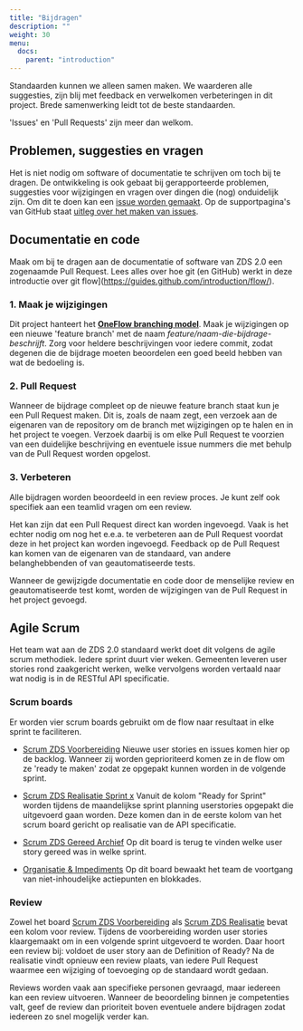```yaml
---
title: "Bijdragen"
description: ""
weight: 30
menu:
  docs:
    parent: "introduction"
---
```


Standaarden kunnen we alleen samen maken. We waarderen alle suggesties, zijn
blij met feedback en verwelkomen verbeteringen in dit project. Brede
samenwerking leidt tot de beste standaarden.

'Issues' en 'Pull Requests' zijn meer dan welkom.


## Problemen, suggesties en vragen

Het is niet nodig om software of documentatie te schrijven om toch bij te
dragen. De ontwikkeling is ook gebaat bij gerapporteerde problemen, suggesties
voor wijzigingen en vragen over dingen die (nog) onduidelijk zijn. Om dit te
doen kan een
[issue worden gemaakt](https://github.com/VNG-Realisatie/gemma-zaken/issues).
Op de supportpagina's van GitHub staat
[uitleg over het maken van issues](https://help.github.com/articles/creating-an-issue/).


## Documentatie en code

Maak om bij te dragen aan de documentatie of software van ZDS 2.0 een
zogenaamde Pull Request. Lees alles over hoe git (en GitHub) werkt in deze
introductie over git flow](https://guides.github.com/introduction/flow/).

### 1. Maak je wijzigingen

Dit project hanteert het
**[OneFlow branching model](http://endoflineblog.com/oneflow-a-git-branching-model-and-workflow)**.
Maak je wijzigingen op een nieuwe 'feature branch' met de naam
*feature/naam-die-bijdrage-beschrijft*. Zorg voor heldere beschrijvingen voor
iedere commit, zodat degenen die de bijdrage moeten beoordelen een goed beeld
hebben van wat de bedoeling is.

### 2. Pull Request

Wanneer de bijdrage compleet op de nieuwe feature branch staat kun je een Pull
Request maken. Dit is, zoals de naam zegt, een verzoek aan de eigenaren van de
repository om de branch met wijzigingen op te halen en in het project te
voegen. Verzoek daarbij is om elke Pull Request te voorzien van een duidelijke
beschrijving en eventuele issue nummers die met behulp van de Pull Request
worden opgelost.

### 3. Verbeteren

Alle bijdragen worden beoordeeld in een review proces. Je kunt zelf ook
specifiek aan een teamlid vragen om een review.

Het kan zijn dat een Pull Request direct kan worden ingevoegd. Vaak is het
echter nodig om nog het e.e.a. te verbeteren aan de Pull Request voordat deze
in het project kan worden ingevoegd. Feedback op de Pull Request kan komen van
de eigenaren van de standaard, van andere belanghebbenden of van
geautomatiseerde tests.

Wanneer de gewijzigde documentatie en code door de menselijke review en
geautomatiseerde test komt, worden de wijzigingen van de Pull Request in het
project gevoegd.


## Agile Scrum

Het team wat aan de ZDS 2.0 standaard werkt doet dit volgens de agile scrum
methodiek. Iedere sprint duurt vier weken. Gemeenten leveren user stories rond
zaakgericht werken, welke vervolgens worden vertaald naar wat nodig is in de
RESTful API specificatie.

### Scrum boards
Er worden vier scrum boards gebruikt om de flow naar resultaat in elke sprint
te faciliteren.

- [Scrum ZDS Voorbereiding](https://github.com/VNG-Realisatie/gemma-zaken/projects/1)
  Nieuwe user stories en issues komen hier op de backlog. Wanneer zij worden
  geprioriteerd komen ze in de flow om ze 'ready te maken' zodat ze opgepakt
  kunnen worden in de volgende sprint.

- [Scrum ZDS Realisatie Sprint x](https://github.com/VNG-Realisatie/gemma-zaken/projects/3)
  Vanuit de kolom "Ready for Sprint" worden tijdens de maandelijkse sprint
  planning userstories opgepakt die uitgevoerd gaan worden. Deze komen dan in
  de eerste kolom van het scrum board gericht op realisatie van de API
  specificatie.

- [Scrum ZDS Gereed Archief](https://github.com/VNG-Realisatie/gemma-zaken/projects/4)
  Op dit board is terug te vinden welke user story gereed was in welke sprint.

- [Organisatie & Impediments](https://github.com/VNG-Realisatie/gemma-zaken/projects/2)
  Op dit board bewaakt het team de voortgang van niet-inhoudelijke actiepunten
  en blokkades.

### Review

Zowel het board
[Scrum ZDS Voorbereiding](https://github.com/VNG-Realisatie/gemma-zaken/projects/1)
als
[Scrum ZDS Realisatie](https://github.com/VNG-Realisatie/gemma-zaken/projects/3)
bevat een kolom voor review. Tijdens de voorbereiding worden user stories
klaargemaakt om in een volgende sprint uitgevoerd te worden. Daar hoort een
review bij: voldoet de user story aan de Definition of Ready? Na de realisatie
vindt opnieuw een review plaats, van iedere Pull Request waarmee een wijziging
of toevoeging op de standaard wordt gedaan.

Reviews worden vaak aan specifieke personen gevraagd, maar iedereen kan een
review uitvoeren. Wanneer de beoordeling binnen je competenties valt, geef de
review dan prioriteit boven eventuele andere bijdragen zodat iedereen zo snel
mogelijk verder kan.
